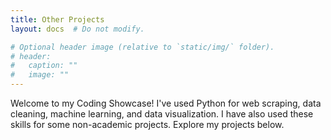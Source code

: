 ```yaml
---
title: Other Projects
layout: docs  # Do not modify.

# Optional header image (relative to `static/img/` folder).
# header:
#   caption: ""
#   image: ""
---
```

Welcome to my Coding Showcase! I've used Python for web scraping, data cleaning, machine learning, and data visualization. I have also used these skills for some non-academic projects. Explore my projects below.
